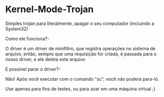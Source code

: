 # Kernel-Mode-Trojan
Simples trojan para literalmente, apagar o seu computador (incluindo a System32)

Como ele funciona?-

O driver é um driver de minifiltro, que registra operações no sistema de arquivo, então, sempre que uma requisição for criada, é passada para o nosso driver, e ele deleta este arquivo

E possível parar o driver?-

Não! Após você executar com o comando "sc", você não poderá para-ló.



Use apenas para fins de testes, ou para zoar em uma máquina virtual ;)
